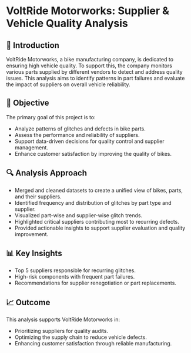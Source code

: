 # VoltRide Motorworks: Supplier & Vehicle Quality Analysis

## 📌 Introduction

VoltRide Motorworks, a bike manufacturing company, is dedicated to ensuring high vehicle quality. To support this, the company monitors various parts supplied by different vendors to detect and address quality issues. This analysis aims to identify patterns in part failures and evaluate the impact of suppliers on overall vehicle reliability.

## 🎯 Objective

The primary goal of this project is to:
- Analyze patterns of glitches and defects in bike parts.
- Assess the performance and reliability of suppliers.
- Support data-driven decisions for quality control and supplier management.
- Enhance customer satisfaction by improving the quality of bikes.

## 🔍 Analysis Approach

- Merged and cleaned datasets to create a unified view of bikes, parts, and their suppliers.
- Identified frequency and distribution of glitches by part type and supplier.
- Visualized part-wise and supplier-wise glitch trends.
- Highlighted critical suppliers contributing most to recurring defects.
- Provided actionable insights to support supplier evaluation and quality improvement.

## 📊 Key Insights

- Top 5 suppliers responsible for recurring glitches.
- High-risk components with frequent part failures.
- Recommendations for supplier renegotiation or part replacements.


## 📈 Outcome

This analysis supports VoltRide Motorworks in:
- Prioritizing suppliers for quality audits.
- Optimizing the supply chain to reduce vehicle defects.
- Enhancing customer satisfaction through reliable manufacturing.




